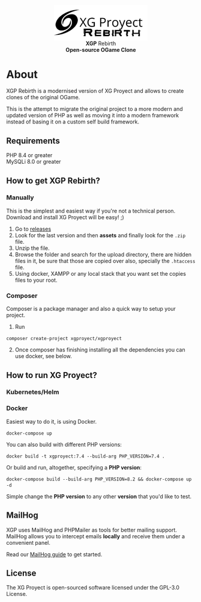 


<p align="center">
    <a href="https://github.com/EldoranDev/XGP-Rebirth" target="_blank">
        <img align="center" src="https://raw.githubusercontent.com/EldoranDev/XGP-Rebirth/refs/heads/main/assets/images/logo-rebirth-dark.webp" width="250px" title="XG Proyect" alt="xgp-logo">
    </a>
    <br>
    <strong>XGP</strong> Rebirth
    <br>
    <strong>Open-source OGame Clone</strong>
</p> 

About
====

XGP Rebirth is a modernised version of XG Proyect and allows to create clones of the original OGame. 

This is the attempt to migrate the original project to a more modern and updated version of PHP as well as moving it into a modern framework instead of basing it on a custom self build framework.

## Requirements

PHP 8.4 or greater  
MySQLi 8.0 or greater  

## How to get XGP Rebirth?

### Manually
This is the simplest and easiest way if you're not a technical person. Download and install XG Proyect will be easy! ;)

 1. Go to [releases](https://github.com/XGProyect/XG-Proyect-v3.x.x/releases)
 2. Look for the last version and then **assets** and finally look for the `.zip` file.
 3. Unzip the file.
 4. Browse the folder and search for the upload directory, there are hidden files in it, be sure that those are copied over also, specially the `.htaccess` file.
 5. Using docker, XAMPP or any local stack that you want set the copies files to your root.

### Composer
Composer is a package manager and also a quick way to setup your project.

1. Run
```
composer create-project xgproyect/xgproyect
```
2. Once composer has finishing installing all the dependencies you can use docker, see below.

## How to run XG Proyect?
### Kubernetes/Helm


### Docker
Easiest way to do it, is using Docker.

```
docker-compose up
```

You can also build with different PHP versions:
```
docker build -t xgproyect:7.4 --build-arg PHP_VERSION=7.4 .
```

Or build and run, altogether, specifying a **PHP version**:
```
docker-compose build --build-arg PHP_VERSION=8.2 && docker-compose up -d
```

Simple change the **PHP version** to any other **version** that you'd like to test.


## MailHog
XGP uses MailHog and PHPMailer as tools for better mailing support. MailHog allows you to intercept emails **locally** and receive them under a convenient panel.

Read our <a href="https://github.com/XGProyect/XG-Proyect-v3.x.x/wiki/MailHog-usage-and-setup" target="_blank">MailHog guide</a> to get started.

## License
The XG Proyect is open-sourced software licensed under the GPL-3.0 License.
